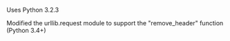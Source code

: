 Uses Python 3.2.3

Modified the urllib.request module to support the "remove_header" function
(Python 3.4+)
